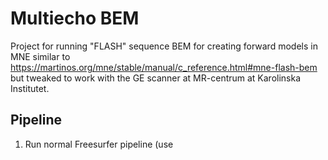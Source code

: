 # Multiecho BEM
Project for running "FLASH" sequence BEM for creating forward models in MNE similar to https://martinos.org/mne/stable/manual/c_reference.html#mne-flash-bem but tweaked to work with the GE scanner at MR-centrum at Karolinska Institutet.

## Pipeline
1. Run normal Freesurfer pipeline (use <script> in <folder>)
2. Copy/paste the script *make_MEBEM_template.py* to relevant project and change paths and subject names.
3. Run
4. Use BEM surfaces in MNE-PY as normal (e.g. https://mne.tools/stable/auto_tutorials/source-modeling/plot_forward.html#sphx-glr-auto-tutorials-source-modeling-plot-forward-py)

# Content
The Python script *make_MEBEM_template.py* is a wrapper for running a pipeline that will take multiecho DICOM files and return them in the appropriate Freesurfer SUBJECTS_DIR. The files that the wrapper uses are:
* **multiechoBEM_funs**: Various python functions for sorting files and calling Bash scripts.
* **mne_flash_bem_NatMEG**: A version of *mne_flash_bem* from *mne* ((c) 2006 Matti Hamalainen ). This version is modified to run on multiecho sequence from GE scanner at KI.

For questions, please contact mailto:mikkel.vinding@ki.se
